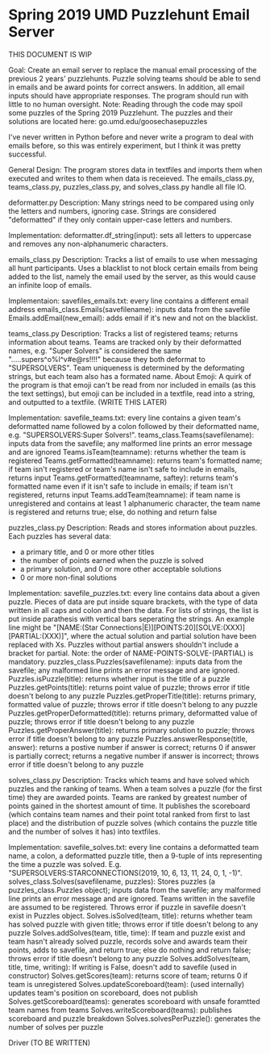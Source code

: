 # Spring 2019 UMD Puzzlehunt Email Server

THIS DOCUMENT IS WIP

Goal:
Create an email server to replace the manual email processing of the previous 2 years' puzzlehunts. Puzzle solving teams should be able to send in emails and be award points for correct answers. In addition, all email inputs should have appropriate responses. The program should run with little to no human oversight.
Note: Reading through the code may spoil some puzzles of the Spring 2019 Puzzlehunt. The puzzles and their solutions are located here: go.umd.edu/goosechasepuzzles

I've never written in Python before and never write a program to deal with emails before, so this was entirely experiment, but I think it was pretty successful.

General Design:
The program stores data in textfiles and imports them when executed and writes to them when data is receieved. The emails_class.py, teams_class.py, puzzles_class.py, and solves_class.py handle all file IO.


deformatter.py
Description: Many strings need to be compared using only the letters and numbers, ignoring case. Strings are considered "deformatted" if they only contain upper-case letters and numbers. 

Implementation:
deformatter.df_string(input): sets all letters to uppercase and removes any non-alphanumeric characters.


emails_class.py
Description: Tracks a list of emails to use when messaging all hunt participants. Uses a blacklist to not block certain emails from being added to the list, namely the email used by the server, as this would cause an infinite loop of emails.

Implementaion:
savefiles_emails.txt: every line contains a different email address
emails_class.Emails(savefilename): inputs data from the savefile
Emails.addEmail(new_email): adds email if it's new and not on the blacklist.


teams_class.py
Description: Tracks a list of registered teams; returns information about teams.
Teams are tracked only by their deformatted names, e.g. "Super Solvers" is considered the same ".....supers^o%l^v#e@rs!!!!" because they both deformat to "SUPERSOLVERS". Team uniqueness is determined by the deformating strings, but each team also has a formated name.
About Emoji: A quirk of the program is that emoji can't be read from nor included in emails (as this the text settings), but emoji can be included in a textfile, read into a string, and outputted to a textfile. (WRITE THIS LATER)

Implementation:
savefile_teams.txt: every line contains a given team's deformatted name followed by a colon followed by their deformatted name, e.g. "SUPERSOLVERS:Super Solvers!".
teams_class.Teams(savefilename): inputs data from the savefile; any malformed line prints an error message and are ignored
Teams.isTeam(teamname): returns whether the team is registered
Teams.getFormatted(teamname): returns team's formatted name; if team isn't registered or team's name isn't safe to include in emails, returns input
Teams.getFormatted(teamname, saftey): returns team's formatted name even if it isn't safe to include in emails; if team isn't registered, returns input
Teams.addTeam(teamname): if team name is unregistered and contains at least 1 alphanumeric character, the team name is registered and returns true; else, do nothing and return false


puzzles_class.py
Description: Reads and stores information about puzzles.
Each puzzles has several data:
- a primary title, and 0 or more other titles
- the number of points earned when the puzzle is solved
- a primary solution, and 0 or more other acceptable solutions
- 0 or more non-final solutions

Implementation:
savefile_puzzles.txt: every line contains data about a given puzzle. Pieces of data are put inside square brackets, with the type of data written in all caps and colon and then the data. For lists of strings, the list is put inside parathesis with vertical bars seperating the strings. An example line might be "\[NAME:(Star Connections|E)]\[POINTS:20]\[SOLVE:(XXX)]\[PARTIAL:(XXX)]", where the actual solution and partial solution have been replaced with Xs. Puzzles without partial answers shouldn't include a bracket for partial. Note: the order of NAME-POINTS-SOLVE-(PARTIAL) is mandatory.
puzzles_class.Puzzles(savefilename): inputs data from the savefile; any malformed line prints an error message and are ignored.
Puzzles.isPuzzle(title): returns whether input is the title of a puzzle
Puzzles.getPoints(title): returns point value of puzzle; throws error if title doesn't belong to any puzzle
Puzzles.getProperTitle(title): returns primary, formatted value of puzzle; throws error if title doesn't belong to any puzzle
Puzzles.getProperDeformatted(title): returns primary, deformatted value of puzzle; throws error if title doesn't belong to any puzzle
Puzzles.getProperAnswer(title): returns primary solution to puzzle; throws error if title doesn't belong to any puzzle
Puzzles.answerResponse(title, answer): returns a postive number if answer is correct; returns 0 if answer is partially correct; returns a negative number if answer is incorrect; throws error if title doesn't belong to any puzzle


solves_class.py
Description: Tracks which teams and have solved which puzzles and the ranking of teams. When a team solves a puzzle (for the first time) they are awarded points. Teams are ranked by greatest number of points gained in the shortest amount of time. It publishes the scoreboard (which contains team names and their point total ranked from first to last place) and the distribution of puzzle solves (which contains the puzzle title and the number of solves it has) into textfiles.

Implementation:
savefile_solves.txt: every line contains a deformatted team name, a colon, a deformatted puzzle title, then a 9-tuple of ints representing the time a puzzle was solved. E.g. "SUPERSOLVERS:STARCONNECTIONS(2019, 10, 6, 13, 11, 24, 0, 1, -1)".
solves_class.Solves(savefilename, puzzles): Stores puzzles (a puzzles_class.Puzzles object); inputs data from the savefile; any malformed line prints an error message and are ignored. Teams written in the savefile are assumed to be registered. Throws error if puzzle in savefile doesn't exist in Puzzles object.
Solves.isSolved(team, title): returns whether team has solved puzzle with given title; throws error if title doesn't belong to any puzzle
Solves.addSolves(team, title, time): If team and puzzle exist and team hasn't already solved puzzle, records solve and awards team their points, adds to savefile, and return true; else do nothing and return false; throws error if title doesn't belong to any puzzle
Solves.addSolves(team, title, time, writing): If writing is False, doesn't add to savefile (used in constructor)
Solves.getScores(team): returns score of team; returns 0 if team is unregistered
Solves.updateScoreboard(team): (used internally) updates team's position on scoreboard, does not publish
Solves.getScoreboard(teams): generates scoreboard with unsafe foramtted team names from teams
Solves.writeScoreboard(teams): publishes scoreboard and puzzle breakdown
Solves.solvesPerPuzzle(): generates the number of solves per puzzle

Driver (TO BE WRITTEN)

